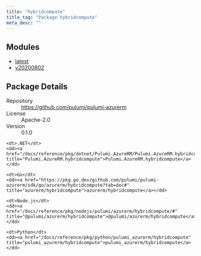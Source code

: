 ```yaml
---
title: "hybridcompute"
title_tag: "Package hybridcompute"
meta_desc: ""
---
```


<!-- WARNING: this file was generated by Pulumi Docs Generator. -->
<!-- Do not edit by hand unless you're certain you know what you are doing! -->



<h2 id="modules">Modules</h2>
<ul class="api">
    <li><a href="latest/" title="latest"><span class="symbol module"></span>latest</a></li>
    <li><a href="v20200802/" title="v20200802"><span class="symbol module"></span>v20200802</a></li>
</ul>

<h2 id="package-details">Package Details</h2>
<dl class="package-details">
	<dt>Repository</dt>
	<dd><a href="https://github.com/pulumi/pulumi-azurerm">https://github.com/pulumi/pulumi-azurerm</a></dd>
	<dt>License</dt>
	<dd>Apache-2.0</dd>
	<dt>Version</dt>
	<dd>0.1.0</dd>
</dl>



<dl class="tabular">

    <dt>.NET</dt>
    <dd><a href="/docs/reference/pkg/dotnet/Pulumi.AzureRM/Pulumi.AzureRM.hybridcompute.html" title="Pulumi.AzureRM.hybridcompute">Pulumi.AzureRM.hybridcompute</a></dd>

    <dt>Go</dt>
    <dd><a href="https://pkg.go.dev/github.com/pulumi/pulumi-azurerm/sdk/go/azurerm/hybridcompute?tab=doc#" title="azurerm/hybridcompute">azurerm/hybridcompute</a></dd>

    <dt>Node.js</dt>
    <dd><a href="/docs/reference/pkg/nodejs/pulumi/azurerm/hybridcompute/#" title="@pulumi/azurerm/hybridcompute">@pulumi/azurerm/hybridcompute</a></dd>

    <dt>Python</dt>
    <dd><a href="/docs/reference/pkg/python/pulumi_azurerm/hybridcompute" title="pulumi_azurerm/hybridcompute">pulumi_azurerm/hybridcompute</a></dd>

</dl>

